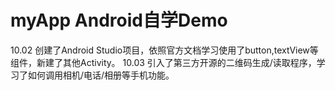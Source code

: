 # myApp Android自学Demo
10.02 创建了Android Studio项目，依照官方文档学习使用了button,textView等组件，新建了其他Activity。
10.03 引入了第三方开源的二维码生成/读取程序，学习了如何调用相机/电话/相册等手机功能。